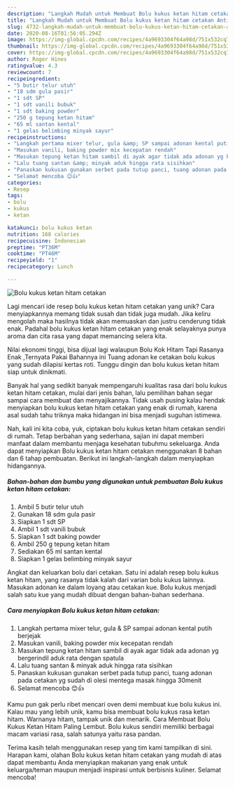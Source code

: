 ```yaml
---
description: "Langkah Mudah untuk Membuat Bolu kukus ketan hitam cetakan Anti Gagal"
title: "Langkah Mudah untuk Membuat Bolu kukus ketan hitam cetakan Anti Gagal"
slug: 4732-langkah-mudah-untuk-membuat-bolu-kukus-ketan-hitam-cetakan-anti-gagal
date: 2020-08-16T01:56:05.294Z
image: https://img-global.cpcdn.com/recipes/4a9693304f64a98d/751x532cq70/bolu-kukus-ketan-hitam-cetakan-foto-resep-utama.jpg
thumbnail: https://img-global.cpcdn.com/recipes/4a9693304f64a98d/751x532cq70/bolu-kukus-ketan-hitam-cetakan-foto-resep-utama.jpg
cover: https://img-global.cpcdn.com/recipes/4a9693304f64a98d/751x532cq70/bolu-kukus-ketan-hitam-cetakan-foto-resep-utama.jpg
author: Roger Hines
ratingvalue: 4.3
reviewcount: 7
recipeingredient:
- "5 butir telur utuh"
- "18 sdm gula pasir"
- "1 sdt SP"
- "1 sdt vanili bubuk"
- "1 sdt baking powder"
- "250 g tepung ketan hitam"
- "65 ml santan kental"
- "1 gelas belimbing minyak sayur"
recipeinstructions:
- "Langkah pertama mixer telur, gula &amp; SP sampai adonan kental putih berjejak"
- "Masukan vanili, baking powder mix kecepatan rendah"
- "Masukan tepung ketan hitam sambil di ayak agar tidak ada adonan yg bergerindil aduk rata dengan spatula"
- "Lalu tuang santan &amp; minyak aduk hingga rata sisihkan"
- "Panaskan kukusan gunakan serbet pada tutup panci, tuang adonan pada cetakan yg sudah di olesi mentega masak hingga 30menit"
- "Selamat mencoba 😊👍"
categories:
- Resep
tags:
- bolu
- kukus
- ketan

katakunci: bolu kukus ketan 
nutrition: 168 calories
recipecuisine: Indonesian
preptime: "PT36M"
cooktime: "PT46M"
recipeyield: "1"
recipecategory: Lunch

---
```



![Bolu kukus ketan hitam cetakan](https://img-global.cpcdn.com/recipes/4a9693304f64a98d/751x532cq70/bolu-kukus-ketan-hitam-cetakan-foto-resep-utama.jpg)

Lagi mencari ide resep bolu kukus ketan hitam cetakan yang unik? Cara menyiapkannya memang tidak susah dan tidak juga mudah. Jika keliru mengolah maka hasilnya tidak akan memuaskan dan justru cenderung tidak enak. Padahal bolu kukus ketan hitam cetakan yang enak selayaknya punya aroma dan cita rasa yang dapat memancing selera kita.

Nilai ekonomi tinggi, bisa dijual lagi walaupun Bolu Kok Hitam Tapi Rasanya Enak ,Ternyata Pakai Bahannya ini Tuang adonan ke cetakan bolu kukus yang sudah dilapisi kertas roti. Tunggu dingin dan bolu kukus ketan hitam siap untuk dinikmati.

Banyak hal yang sedikit banyak mempengaruhi kualitas rasa dari bolu kukus ketan hitam cetakan, mulai dari jenis bahan, lalu pemilihan bahan segar sampai cara membuat dan menyajikannya. Tidak usah pusing kalau hendak menyiapkan bolu kukus ketan hitam cetakan yang enak di rumah, karena asal sudah tahu triknya maka hidangan ini bisa menjadi suguhan istimewa.


Nah, kali ini kita coba, yuk, ciptakan bolu kukus ketan hitam cetakan sendiri di rumah. Tetap berbahan yang sederhana, sajian ini dapat memberi manfaat dalam membantu menjaga kesehatan tubuhmu sekeluarga. Anda dapat menyiapkan Bolu kukus ketan hitam cetakan menggunakan 8 bahan dan 6 tahap pembuatan. Berikut ini langkah-langkah dalam menyiapkan hidangannya.

<!--inarticleads1-->

##### Bahan-bahan dan bumbu yang digunakan untuk pembuatan Bolu kukus ketan hitam cetakan:

1. Ambil 5 butir telur utuh
1. Gunakan 18 sdm gula pasir
1. Siapkan 1 sdt SP
1. Ambil 1 sdt vanili bubuk
1. Siapkan 1 sdt baking powder
1. Ambil 250 g tepung ketan hitam
1. Sediakan 65 ml santan kental
1. Siapkan 1 gelas belimbing minyak sayur


Angkat dan keluarkan bolu dari cetakan. Satu ini adalah resep bolu kukus ketan hitam, yang rasanya tidak kalah dari varian bolu kukus lainnya. Masukan adonan ke dalam loyang atau cetakan kue. Bolu kukus menjadi salah satu kue yang mudah dibuat dengan bahan-bahan sederhana. 

<!--inarticleads2-->

##### Cara menyiapkan Bolu kukus ketan hitam cetakan:

1. Langkah pertama mixer telur, gula &amp; SP sampai adonan kental putih berjejak
1. Masukan vanili, baking powder mix kecepatan rendah
1. Masukan tepung ketan hitam sambil di ayak agar tidak ada adonan yg bergerindil aduk rata dengan spatula
1. Lalu tuang santan &amp; minyak aduk hingga rata sisihkan
1. Panaskan kukusan gunakan serbet pada tutup panci, tuang adonan pada cetakan yg sudah di olesi mentega masak hingga 30menit
1. Selamat mencoba 😊👍


Kamu pun gak perlu ribet mencari oven demi membuat kue bolu kukus ini. Kalau mau yang lebih unik, kamu bisa membuat bolu kukus rasa ketan hitam. Warnanya hitam, tampak unik dan menarik. Cara Membuat Bolu Kukus Ketan Hitam Paling Lembut. Bolu kukus sendiri memiliki berbagai macam variasi rasa, salah satunya yaitu rasa pandan. 

Terima kasih telah menggunakan resep yang tim kami tampilkan di sini. Harapan kami, olahan Bolu kukus ketan hitam cetakan yang mudah di atas dapat membantu Anda menyiapkan makanan yang enak untuk keluarga/teman maupun menjadi inspirasi untuk berbisnis kuliner. Selamat mencoba!
